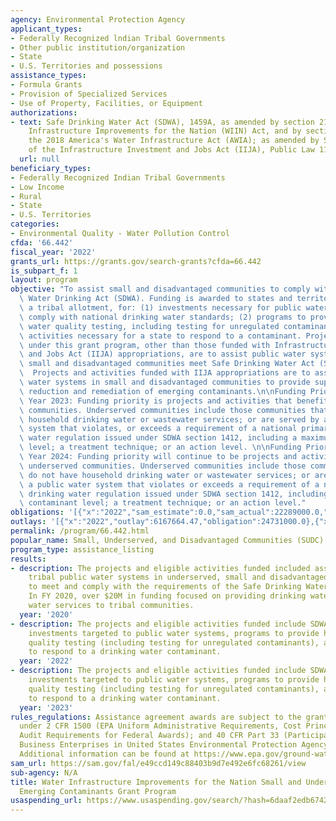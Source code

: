 ```yaml
---
agency: Environmental Protection Agency
applicant_types:
- Federally Recognized lndian Tribal Governments
- Other public institution/organization
- State
- U.S. Territories and possessions
assistance_types:
- Formula Grants
- Provision of Specialized Services
- Use of Property, Facilities, or Equipment
authorizations:
- text: Safe Drinking Water Act (SDWA), 1459A, as amended by section 2104 of the Water
    Infrastructure Improvements for the Nation (WIIN) Act, and by section 2005 of
    the 2018 America's Water Infrastructure Act (AWIA); as amended by Section 50104
    of the Infrastructure Investment and Jobs Act (IIJA), Public Law 117-58.
  url: null
beneficiary_types:
- Federally Recognized Indian Tribal Governments
- Low Income
- Rural
- State
- U.S. Territories
categories:
- Environmental Quality - Water Pollution Control
cfda: '66.442'
fiscal_year: '2022'
grants_url: https://grants.gov/search-grants?cfda=66.442
is_subpart_f: 1
layout: program
objective: "To assist small and disadvantaged communities to comply with the Safe\
  \ Water Drinking Act (SDWA). Funding is awarded to states and territories, including\
  \ a tribal allotment, for: (1) investments necessary for public water systems to\
  \ comply with national drinking water standards; (2) programs to provide household\
  \ water quality testing, including testing for unregulated contaminants; and (3)\
  \ activities necessary for a state to respond to a contaminant. Projects/activities\
  \ under this grant program, other than those funded with Infrastructure Investment\
  \ and Jobs Act (IIJA) appropriations, are to assist public water systems in underserved,\
  \ small and disadvantaged communities meet Safe Drinking Water Act (SDWA) requirements.\
  \  Projects and activities funded with IIJA appropriations are to assist public\
  \ water systems in small and disadvantaged communities to provide support towards\
  \ reduction and remediation of emerging contaminants.\n\nFunding Priority - Fiscal\
  \ Year 2023: Funding priority is projects and activities that benefit underserved\
  \ communities. Underserved communities include those communities that do not have\
  \ household drinking water or wastewater services; or are served by a public water\
  \ system that violates, or exceeds a requirement of a national primary drinking\
  \ water regulation issued under SDWA section 1412, including a maximum contaminant\
  \ level; a treatment technique; or an action level. \n\nFunding Priority - Fiscal\
  \ Year 2024: Funding priority will continue to be projects and activities that benefit\
  \ underserved communities. Underserved communities include those communities that\
  \ do not have household drinking water or wastewater services; or are served by\
  \ a public water system that violates or exceeds a requirement of a national primary\
  \ drinking water regulation issued under SDWA section 1412, including a maximum\
  \ contaminant level; a treatment technique; or an action level."
obligations: '[{"x":"2022","sam_estimate":0.0,"sam_actual":22289000.0,"usa_spending_actual":22289000.0},{"x":"2023","sam_estimate":995076000.0,"sam_actual":0.0,"usa_spending_actual":823111460.0},{"x":"2024","sam_estimate":1044911000.0,"sam_actual":0.0,"usa_spending_actual":605808215.0}]'
outlays: '[{"x":"2022","outlay":6167664.47,"obligation":24731000.0},{"x":"2023","outlay":3031518.31,"obligation":844986460.0},{"x":"2024","outlay":1281190.82,"obligation":580876215.0}]'
permalink: /program/66.442.html
popular_name: Small, Underserved, and Disadvantaged Communities (SUDC) Grant Program
program_type: assistance_listing
results:
- description: The projects and eligible activities funded included assistance to
    tribal public water systems in underserved, small and disadvantaged communities
    to meet and comply with the requirements of the Safe Drinking Water Act (SDWA).
    In FY 2020, over $20M in funding focused on providing drinking water and drinking
    water services to tribal communities.
  year: '2020'
- description: The projects and eligible activities funded include SDWA compliance
    investments targeted to public water systems, programs to provide household water
    quality testing (including testing for unregulated contaminants), as well as activities
    to respond to a drinking water contaminant.
  year: '2022'
- description: The projects and eligible activities funded include SDWA compliance
    investments targeted to public water systems, programs to provide household water
    quality testing (including testing for unregulated contaminants), as well as activities
    to respond to a drinking water contaminant.
  year: '2023'
rules_regulations: Assistance agreement awards are subject to the grant regulations
  under 2 CFR 1500 (EPA Uniform Administrative Requirements, Cost Principles, and
  Audit Requirements for Federal Awards); and 40 CFR Part 33 (Participation by Disadvantaged
  Business Enterprises in United States Environmental Protection Agency Programs).
  Additional information can be found at https://www.epa.gov/ground-water-and-drinking-water/drinking-water-grants.
sam_url: https://sam.gov/fal/e49ccd149c88403b9d7e492e6fc68261/view
sub-agency: N/A
title: Water Infrastructure Improvements for the Nation Small and Underserved Communities
  Emerging Contaminants Grant Program
usaspending_url: https://www.usaspending.gov/search/?hash=6daaf2edb67429f2a13f51e61c814905
---
```

